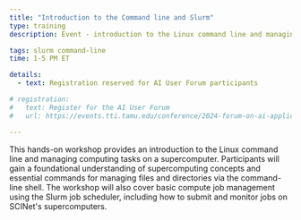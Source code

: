 ```yaml
---
title: "Introduction to the Command line and Slurm"
type: training
description: Event - introduction to the Linux command line and managing computing tasks on a supercomputer

tags: slurm command-line
time: 1-5 PM ET

details:
  - text: Registration reserved for AI User Forum participants

# registration: 
#   text: Register for the AI User Forum
#   url: https://events.tti.tamu.edu/conference/2024-forum-on-ai-applications-to-usda-science/

---
```


This hands-on workshop provides an introduction to the Linux command line and managing computing tasks on a supercomputer.<!--excerpt--> Participants will gain a foundational understanding of supercomputing concepts and essential commands for managing files and directories via the command-line shell. The workshop will also cover basic compute job management using the Slurm job scheduler, including how to submit and monitor jobs on SCINet's supercomputers. 